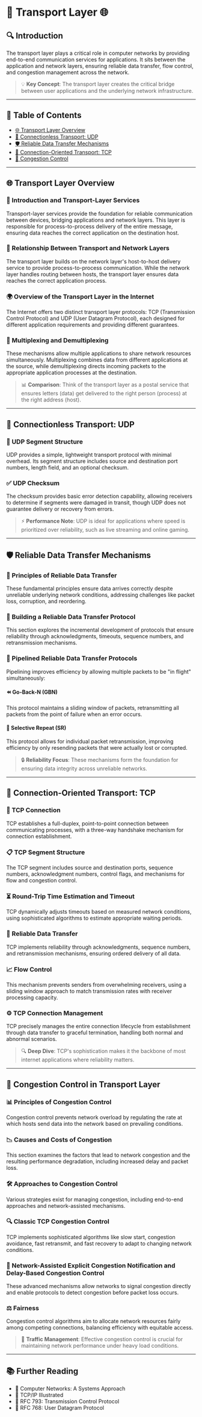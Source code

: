 # 📡 **Transport Layer** 🌐

## 🔍 Introduction
The transport layer plays a critical role in computer networks by providing end-to-end communication services for applications. It sits between the application and network layers, ensuring reliable data transfer, flow control, and congestion management across the network.

> 💡 **Key Concept**: The transport layer creates the critical bridge between user applications and the underlying network infrastructure.

---

## 📑 Table of Contents
- [🌐 Transport Layer Overview](#transport-layer-overview)
- [🚀 Connectionless Transport: UDP](#connectionless-transport-udp)
- [🛡️ Reliable Data Transfer Mechanisms](#reliable-data-transfer-mechanisms)
- [🤝 Connection-Oriented Transport: TCP](#connection-oriented-transport-tcp)
- [🚧 Congestion Control](#congestion-control-in-transport-layer)

---

## 🌐 Transport Layer Overview

### 📖 Introduction and Transport-Layer Services
Transport-layer services provide the foundation for reliable communication between devices, bridging applications and network layers. This layer is responsible for process-to-process delivery of the entire message, ensuring data reaches the correct application on the destination host.

### 🔗 Relationship Between Transport and Network Layers
The transport layer builds on the network layer's host-to-host delivery service to provide process-to-process communication. While the network layer handles routing between hosts, the transport layer ensures data reaches the correct application process.

### 🌍 Overview of the Transport Layer in the Internet
The Internet offers two distinct transport layer protocols: TCP (Transmission Control Protocol) and UDP (User Datagram Protocol), each designed for different application requirements and providing different guarantees.

### 🔄 Multiplexing and Demultiplexing
These mechanisms allow multiple applications to share network resources simultaneously. Multiplexing combines data from different applications at the source, while demultiplexing directs incoming packets to the appropriate application processes at the destination.

> 📊 **Comparison**: Think of the transport layer as a postal service that ensures letters (data) get delivered to the right person (process) at the right address (host).

---

## 🚀 Connectionless Transport: UDP

### 📜 UDP Segment Structure
UDP provides a simple, lightweight transport protocol with minimal overhead. Its segment structure includes source and destination port numbers, length field, and an optional checksum.

### ✅ UDP Checksum
The checksum provides basic error detection capability, allowing receivers to determine if segments were damaged in transit, though UDP does not guarantee delivery or recovery from errors.

> ⚡ **Performance Note**: UDP is ideal for applications where speed is prioritized over reliability, such as live streaming and online gaming.

---

## 🛡️ Reliable Data Transfer Mechanisms

### 📡 Principles of Reliable Data Transfer
These fundamental principles ensure data arrives correctly despite unreliable underlying network conditions, addressing challenges like packet loss, corruption, and reordering.

### 🧩 Building a Reliable Data Transfer Protocol
This section explores the incremental development of protocols that ensure reliability through acknowledgments, timeouts, sequence numbers, and retransmission mechanisms.

### 🔄 Pipelined Reliable Data Transfer Protocols
Pipelining improves efficiency by allowing multiple packets to be "in flight" simultaneously:

#### ⏪ Go-Back-N (GBN)
This protocol maintains a sliding window of packets, retransmitting all packets from the point of failure when an error occurs.

#### 🔁 Selective Repeat (SR)
This protocol allows for individual packet retransmission, improving efficiency by only resending packets that were actually lost or corrupted.

> 🔒 **Reliability Focus**: These mechanisms form the foundation for ensuring data integrity across unreliable networks.

---

## 🤝 Connection-Oriented Transport: TCP

### 🔗 TCP Connection
TCP establishes a full-duplex, point-to-point connection between communicating processes, with a three-way handshake mechanism for connection establishment.

### 📋 TCP Segment Structure
The TCP segment includes source and destination ports, sequence numbers, acknowledgment numbers, control flags, and mechanisms for flow and congestion control.

### ⏳ Round-Trip Time Estimation and Timeout
TCP dynamically adjusts timeouts based on measured network conditions, using sophisticated algorithms to estimate appropriate waiting periods.

### 🔄 Reliable Data Transfer
TCP implements reliability through acknowledgments, sequence numbers, and retransmission mechanisms, ensuring ordered delivery of all data.

### 📈 Flow Control
This mechanism prevents senders from overwhelming receivers, using a sliding window approach to match transmission rates with receiver processing capacity.

### ⚙️ TCP Connection Management
TCP precisely manages the entire connection lifecycle from establishment through data transfer to graceful termination, handling both normal and abnormal scenarios.

> 🔍 **Deep Dive**: TCP's sophistication makes it the backbone of most internet applications where reliability matters.

---

## 🚧 Congestion Control in Transport Layer

### 📊 Principles of Congestion Control
Congestion control prevents network overload by regulating the rate at which hosts send data into the network based on prevailing conditions.

### 📉 Causes and Costs of Congestion
This section examines the factors that lead to network congestion and the resulting performance degradation, including increased delay and packet loss.

### 🛠️ Approaches to Congestion Control
Various strategies exist for managing congestion, including end-to-end approaches and network-assisted mechanisms.

### 🔍 Classic TCP Congestion Control
TCP implements sophisticated algorithms like slow start, congestion avoidance, fast retransmit, and fast recovery to adapt to changing network conditions.

### 🔔 Network-Assisted Explicit Congestion Notification and Delay-Based Congestion Control
These advanced mechanisms allow networks to signal congestion directly and enable protocols to detect congestion before packet loss occurs.

### ⚖️ Fairness
Congestion control algorithms aim to allocate network resources fairly among competing connections, balancing efficiency with equitable access.

> 🚦 **Traffic Management**: Effective congestion control is crucial for maintaining network performance under heavy load conditions.

---

## 📚 Further Reading
- 📘 Computer Networks: A Systems Approach
- 📗 TCP/IP Illustrated
- 🔬 RFC 793: Transmission Control Protocol
- 🔬 RFC 768: User Datagram Protocol

